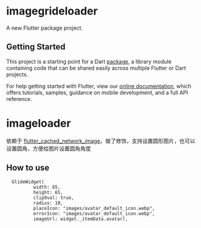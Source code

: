 # imagegrideloader

A new Flutter package project.

## Getting Started

This project is a starting point for a Dart
[package](https://flutter.dev/developing-packages/),
a library module containing code that can be shared easily across
multiple Flutter or Dart projects.

For help getting started with Flutter, view our 
[online documentation](https://flutter.dev/docs), which offers tutorials, 
samples, guidance on mobile development, and a full API reference.

# imageloader
  依赖于 [flutter_cached_network_image](https://github.com/renefloor/flutter_cached_network_image)，做了修饰，支持设置圆形图片，也可以设置圆角，方便给图片设置圆角角度
  

## How to use
```
  GlideWidget(
          width: 65,
          height: 65,
          clipOval: true,
          radius: 10,
          placeIcon: "images/avatar_default_icon.webp",
          errorIcon: "images/avatar_default_icon.webp",
          imageUrl: widget._itemData.avatar),
```

